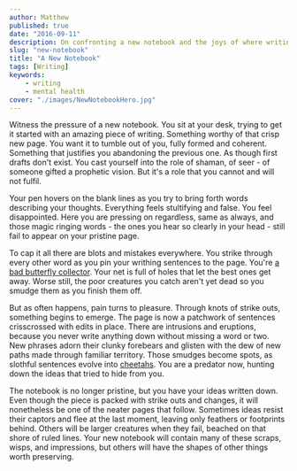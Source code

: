 ```yaml
---
author: Matthew
published: true
date: "2016-09-11"
description: On confronting a new notebook and the joys of where writing takes you.
slug: "new-notebook" 
title: "A New Notebook"
tags: [Writing]
keywords:
    - writing
    - mental health
cover: "./images/NewNotebookHero.jpg"
---
```


Witness the pressure of a new notebook. You sit at your desk, trying to get it started with an amazing piece of writing. Something worthy of that crisp new page. You want it to tumble out of you, fully formed and coherent. Something that justifies you abandoning the previous one. As though first drafts don't exist. You cast yourself into the role of shaman, of seer - of someone gifted a prophetic vision. But it's a role that you cannot and will not fulfil.

Your pen hovers on the blank lines as you try to bring forth words describing your thoughts. Everything feels stultifying and false. You feel disappointed. Here you are pressing on regardless, same as always, and those magic ringing words - the ones you hear so clearly in your head - still fail to appear on your pristine page.

To cap it all there are blots and mistakes everywhere. You strike through every other word as you pin your writhing sentences to the page. You're [a bad butterfly collector](https://medium.com/@chrisdeerin/obama-the-butterfly-collector-af3304b1acd9#.35ws6g4bg). Your net is full of holes that let the best ones get away. Worse still, the poor creatures you catch aren't yet dead so you smudge them as you finish them off.

But as often happens, pain turns to pleasure. Through knots of strike outs, something begins to emerge. The page is now a patchwork of sentences crisscrossed with edits in place. There are intrusions and eruptions, because you never write anything down without missing a word or two. New phrases adorn their clunky forebears and glisten with the dew of new paths made through familiar territory. Those smudges become spots, as slothful sentences evolve into [cheetahs](http://animals.nationalgeographic.com/animals/mammals/cheetah/). You are a predator now, hunting down the ideas that tried to hide from you.

The notebook is no longer pristine, but you have your ideas written down. Even though the piece is packed with strike outs and changes, it will nonetheless be one of the neater pages that follow. Sometimes ideas resist their captors and flee at the last moment, leaving only feathers or footprints behind. Others will be larger creatures when they fail, beached on that shore of ruled lines. Your new notebook will contain many of these scraps, wisps, and impressions, but others will have the shapes of other things worth preserving.
